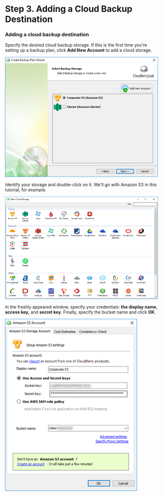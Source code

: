 # Step 3. Adding a Cloud Backup Destination

### Adding a cloud backup destination

Specify the desired cloud backup storage. If this is the first time you're setting up a backup plan, click **Add New Account** to add a cloud storage.

![](../../../../.gitbook/assets/wizard4.PNG)

Identify your storage and double-click on it. We'll go with Amazon S3 in this tutorial, for example.

![](../../../../.gitbook/assets/wizard5.PNG)

In the freshly appeared window, specify your credentials: **the display name**, **access key,** and **secret key**. Finally, specify the bucket name and click **OK**.

![](../../../../.gitbook/assets/wizard6.png)

